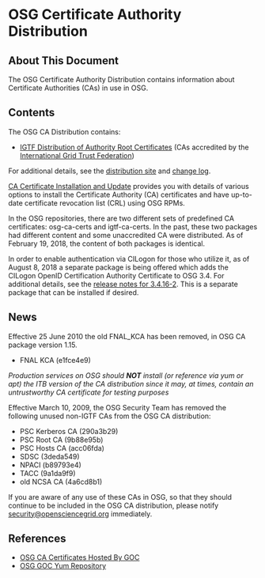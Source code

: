 # OSG Certificate Authority Distribution

## About This Document
The OSG Certificate Authority Distribution contains information about Certificate Authorities (CAs) in use in OSG.

## Contents
The OSG CA Distribution contains:

-   [IGTF Distribution of Authority Root Certificates](http://dist.eugridpma.info/distribution/igtf/current/) (CAs accredited by the [International Grid Trust Federation](http://igtf.net/))

For additional details, see the [distribution site](http://repo.opensciencegrid.org/pacman/cadist/) and [change log](http://repo.opensciencegrid.org/pacman/cadist/CHANGES).

[CA Certificate Installation and Update](https://opensciencegrid.org/docs/common/ca/) provides you with details of various options to install the Certificate Authority (CA) certificates and have up-to-date certificate revocation list (CRL) using OSG RPMs.

In the OSG repositories, there are two different sets of predefined CA certificates: osg-ca-certs and igtf-ca-certs. In the past, these two packages had different content and some unaccredited CA were distributed. As of February 19, 2018, the content of both packages is identical.

In order to enable authentication via CILogon for those who utilize it, as of August 8, 2018 a separate package is being offered which adds the CILogon OpenID Certification Authority Certificate to OSG 3.4. For additional details, see the [release notes for 3.4.16-2](http://opensciencegrid.org/docs/release/3.4/release-3-4-16-2/). This is a separate package that can be installed if desired.

## News
Effective 25 June 2010 the old FNAL_KCA has been removed, in OSG CA package version 1.15.

-   FNAL KCA (e1fce4e9)

*Production services on OSG should **NOT** install (or reference via yum or apt) the ITB version of the CA distribution since it may, at times, contain an untrustworthy CA certificate for testing purposes*

Effective March 10, 2009, the OSG Security Team has removed the following unused non-IGTF CAs from the OSG CA distribution:

-   PSC Kerberos CA (290a3b29)
-   PSC Root CA (9b88e95b)
-   PSC Hosts CA (acc06fda)
-   SDSC (3deda549)
-   NPACI (b89793e4)
-   TACC (9a1da9f9)
-   old NCSA CA (4a6cd8b1)

If you are aware of any use of these CAs in OSG, so that they should continue to be included in the OSG CA distribution, please notify <security@opensciencegrid.org> immediately.

## References
-   [OSG CA Certificates Hosted By GOC](http://repo.opensciencegrid.org/pacman/cadist/)
-   [OSG GOC Yum Repository](http://repo.opensciencegrid.org/)

